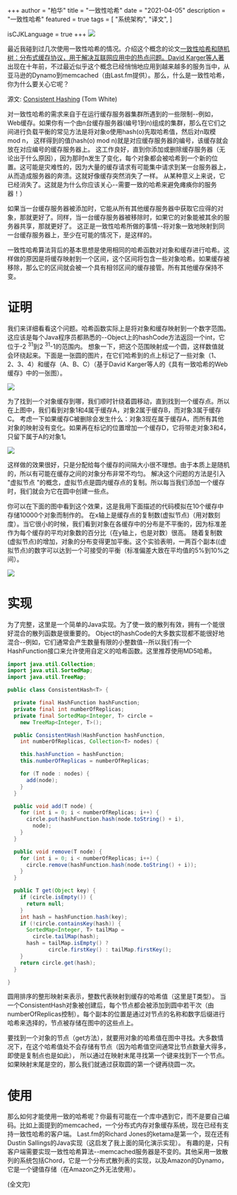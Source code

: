 +++
author = "柏华"
title = "一致性哈希"
date = "2021-04-05"
description = "一致性哈希"
featured = true
tags = [
    "系统架构",
    "译文",
]

isCJKLanguage = true
+++
![](/images/graph/a1.webp)

最近我碰到过几次使用一致性哈希的情况。介绍这个概念的论文[一致性哈希和随机树：分布式缓存协议，用于解决互联网应用中的热点问题。David Karger等人著](http://citeseer.ist.psu.edu/karger97consistent.html)
出现在十年前，不过最近似乎这个概念已经悄悄地应用到越来越多的服务当中，从亚马逊的Dynamo到memcached（由Last.fm提供）。那么，什么是一致性哈希，你为什么要关心它呢？

<!--more-->

源文: [Consistent Hashing](http://tom-e-white.com/2007/11/consistent-hashing.html) (Tom White)

对一致性哈希的需求来自于在运行缓存服务器集群所遇到的一些限制--例如，Web缓存。如果你有一个由n台缓存服务器(编号1到n)组成的集群，那么在它们之间进行负载平衡的常见方法是将对象o使用hash(o)先取哈希值，然后对n取模 mod n，
这样得到的值(hash(o) mod n)就是对应缓存服务器的编号，该缓存就会放在对应编号的缓存服务器上。
这工作良好，直到你添加或删除缓存服务器（无论出于什么原因），因为那时n发生了变化，每个对象都会被哈希到一个新的位置。这可能是灾难性的，因为大量的缓存请求有可能集中请求到某一台服务器上，从而造成服务器的奔溃。这就好像缓存突然消失了一样。
从某种意义上来说，它已经消失了。这就是为什么你应该关心--需要一致的哈希来避免瘫痪你的服务器！）

如果当一台缓存服务器被添加时，它能从所有其他缓存服务器中获取它应得的对象，那就更好了。同样，当一台缓存服务器被移除时，如果它的对象能被其余的服务器共享，那就更好了。
这正是一致性哈希所做的事情--将对象一致地映射到同一台缓存服务器上，至少在可能的情况下，是这样的。

一致性哈希算法背后的基本思想是使用相同的哈希函数对对象和缓存进行哈希。这样做的原因是将缓存映射到一个区间，这个区间将包含一些对象哈希。如果缓存被移除，那么它的区间就会被一个具有相邻区间的缓存接管。所有其他缓存保持不变。

# 证明
我们来详细看看这个问题。哈希函数实际上是将对象和缓存映射到一个数字范围。这应该是每个Java程序员都熟悉的--Object上的hashCode方法返回一个int，它位于-2 <sup>31</sup>到2 <sup>31</sup>-1的范围内。
想象一下，把这个范围映射成一个圆，这样数值就会环绕起来。下面是一张圆的图片，在它们哈希到的点上标记了一些对象（1、2、3、4）和缓存（A、B、C）（基于David Karger等人的《具有一致哈希的Web缓存》中的一张图）。

![](/images/graph/a2.png)

为了找到一个对象缓存到哪，我们顺时针绕着圆移动，直到找到一个缓存点。所以在上图中，我们看到对象1和4属于缓存A，对象2属于缓存B，而对象3属于缓存C。
考虑一下如果缓存C被删除会发生什么：对象3现在属于缓存A，而所有其他对象的映射没有变化。如果再在标记的位置增加一个缓存D，它将带走对象3和4，只留下属于A的对象1。

![](/images/graph/a3.png)

这样做的效果很好，只是分配给每个缓存的间隔大小很不理想。由于本质上是随机的，所以有可能在缓存之间的对象分布非常不均匀。
解决这个问题的方法是引入 "虚拟节点 "的概念，虚拟节点是圆内缓存点的复制。所以每当我们添加一个缓存时，我们就会为它在圆中创建一些点。

你可以在下面的图中看到这个效果，这是我用下面描述的代码模拟在10个缓存中存储10000个对象而制作的。
在x轴上是缓存点的复制数(虚拟节点)（用对数刻度）。当它很小的时候，我们看到对象在各缓存中的分布是不平衡的，因为标准差作为每个缓存的平均对象数的百分比（在y轴上，也是对数）很高。
随着复制数(虚拟节点)的增加，对象的分布变得更加平衡。这个实验表明，一两百个副本((虚拟节点)的数字可以达到一个可接受的平衡（标准偏差大致在平均值的5%到10%之间）。

![](/images/graph/a4.png)

# 实现
为了完整，这里是一个简单的Java实现。为了使一致的散列有效，拥有一个能很好混合的散列函数是很重要的。
Object的hashCode的大多数实现都不能很好地混合--例如，它们通常会产生数量有限的小整数值--所以我们有一个HashFunction接口来允许使用自定义的哈希函数。这里推荐使用MD5哈希。

```java
import java.util.Collection;
import java.util.SortedMap;
import java.util.TreeMap;

public class ConsistentHash<T> {

  private final HashFunction hashFunction;
  private final int numberOfReplicas;
  private final SortedMap<Integer, T> circle =
    new TreeMap<Integer, T>();

  public ConsistentHash(HashFunction hashFunction,
    int numberOfReplicas, Collection<T> nodes) {

    this.hashFunction = hashFunction;
    this.numberOfReplicas = numberOfReplicas;

    for (T node : nodes) {
      add(node);
    }
  }

  public void add(T node) {
    for (int i = 0; i < numberOfReplicas; i++) {
      circle.put(hashFunction.hash(node.toString() + i),
        node);
    }
  }

  public void remove(T node) {
    for (int i = 0; i < numberOfReplicas; i++) {
      circle.remove(hashFunction.hash(node.toString() + i));
    }
  }

  public T get(Object key) {
    if (circle.isEmpty()) {
      return null;
    }
    int hash = hashFunction.hash(key);
    if (!circle.containsKey(hash)) {
      SortedMap<Integer, T> tailMap =
        circle.tailMap(hash);
      hash = tailMap.isEmpty() ?
             circle.firstKey() : tailMap.firstKey();
    }
    return circle.get(hash);
  } 

}
```

圆用排序的整形映射来表示，整数代表映射到缓存的哈希值（这里是T类型）。
当一个ConsistentHash对象被创建后，每个节点都会被添加到圆中若干次（由numberOfReplicas控制）。每个副本的位置是通过对节点的名称和数字后缀进行哈希来选择的，节点被存储在图中的这些点上。

要找到一个对象的节点（get方法），就要用对象的哈希值在图中寻找。大多数情况下，在这个哈希值处不会存储有节点（因为哈希值空间通常比节点数量大得多，即使是复制点也是如此），
所以通过在映射末尾寻找第一个键来找到下一个节点。如果映射末尾是空的，那么我们就通过获取圆的第一个键再绕圆一次。

# 使用
那么如何才能使用一致的哈希呢？你最有可能在一个库中遇到它，而不是要自己编码。比如上面提到的memcached，一个分布式内存对象缓存系统，现在已经有支持一致性哈希的客户端。
Last.fm的Richard Jones的ketama是第一个，现在还有Dustin Sallings的Java实现（这启发了我上面的简化演示实现）。
有趣的是，只有客户端需要实现一致性哈希算法--memcached服务器是不变的。其他采用一致散列的系统包括Chord，它是一个分布式散列表的实现，以及Amazon的Dynamo，它是一个键值存储（在Amazon之外无法使用）。


(全文完)




